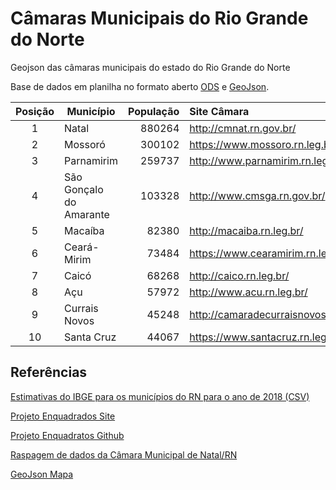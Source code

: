 # Câmaras Municipais do Rio Grande do Norte

Geojson das câmaras municipais do estado do Rio Grande do Norte

Base de dados em planilha no formato aberto [ODS](assets/camaras_municipais_rn_data.ods) e [GeoJson](assets/camaras_municipais_rn_data.geojson).

| Posição | Município               | População | Site Câmara                         | Latitude  | Longitude  |
|:-------:| ----------------------- | ---------:|:----------------------------------- |:---------:|:----------:|
| 1       | Natal                   |    880264 | http://cmnat.rn.gov.br/             | -5.790040 | -35.200482 |
| 2       | Mossoró                 |    300102 | https://www.mossoro.rn.leg.br/      | -5.192654 | -37.341804 |
| 3       | Parnamirim              |    259737 | http://www.parnamirim.rn.leg.br/    | -5.923764 | -35.265434 |
| 4       | São Gonçalo do Amarante |    103328 | http://www.cmsga.rn.gov.br/         | -5.794169 | -35.328604 |
| 5       | Macaíba                 |     82380 | http://macaiba.rn.leg.br/           | -5.857753 | -35.353950 |
| 6       | Ceará-Mirim             |     73484 | https://www.cearamirim.rn.leg.br    | -5.632780 | -35.422153 |
| 7       | Caicó                   |     68268 | http://caico.rn.leg.br/             | -6.457560 | -37.096148 |
| 8       | Açu                     |     57972 | http://www.acu.rn.leg.br/           | -5.573384 | -36.908962 |
| 9       | Currais Novos           |     45248 | http://camaradecurraisnovos.com.br/ | -6.263526 | -36.513782 |
| 10      | Santa Cruz              |     44067 | https://www.santacruz.rn.leg.br/    | -6.230224 | -36.020601 |



## Referências

[Estimativas do IBGE para os municípios do RN para o ano de 2018 (CSV)](assets/populacao_municipios_rn.csv)

[Projeto Enquadrados Site](https://analytics-ufcg.github.io/enquadrados)

[Projeto Enquadratos Github](https://github.com/analytics-ufcg/enquadrados)

[Raspagem de dados da Câmara Municipal de Natal/RN](https://github.com/gabicavalcante/raspagem-ordens-camara)

[GeoJson Mapa](https://github.com/mapaderibeirao/mapas/tree/master/turismo)
